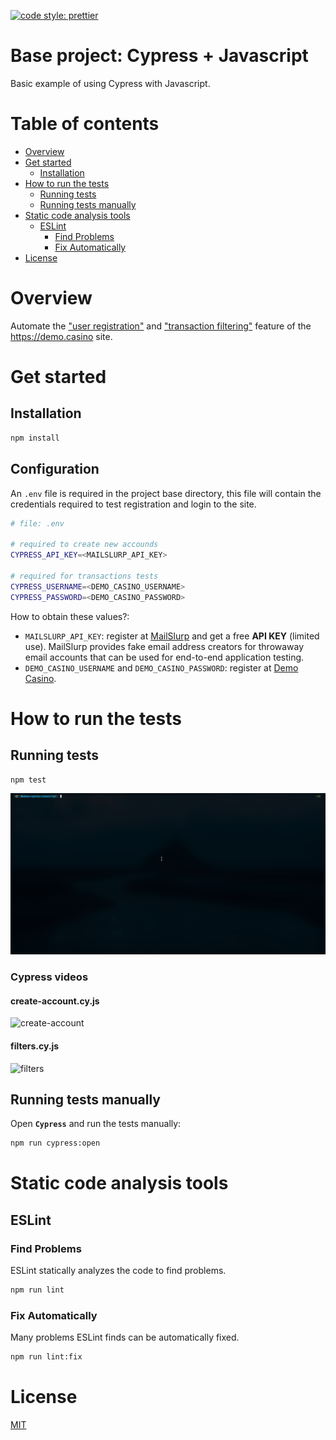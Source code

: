 [![code style: prettier](https://img.shields.io/badge/code_style-prettier-ff69b4.svg?style=flat-square)](https://github.com/prettier/prettier)

# Base project: Cypress + Javascript

Basic example of using Cypress with Javascript.

# Table of contents

* [Overview](#overview)
* [Get started](#get-started)
  * [Installation](#installation)
* [How to run the tests](#how-to-run-the-tests)
  * [Running tests](#running-tests)
  * [Running tests manually](#running-tests-manually)
* [Static code analysis tools](#static-code-analysis-tools)
  * [ESLint](#eslint)
    * [Find Problems](#find-problems)
    * [Fix Automatically](#fix-automatically)
* [License](#license)

# Overview

Automate the ["user registration"](cypress/e2e/1-registration/create-account.cy.js) and ["transaction filtering"](cypress/e2e/2-transactions/filters.cy.js) feature of the https://demo.casino site.

# Get started

## Installation

```bash
npm install
```

## Configuration

An `.env` file is required in the project base directory, this file will contain the credentials required to test registration and login to the site.

```bash
# file: .env

# required to create new accounds
CYPRESS_API_KEY=<MAILSLURP_API_KEY>

# required for transactions tests
CYPRESS_USERNAME=<DEMO_CASINO_USERNAME>
CYPRESS_PASSWORD=<DEMO_CASINO_PASSWORD>

```

How to obtain these values?:
- `MAILSLURP_API_KEY`: register at [MailSlurp](https://app.mailslurp.com/sign-up/) and get a free **API KEY** (limited use). MailSlurp provides fake email address creators for throwaway email accounts that can be used for end-to-end application testing.
- `DEMO_CASINO_USERNAME` and `DEMO_CASINO_PASSWORD`: register at [Demo Casino](https://demo.casino/user/registration).

# How to run the tests

## Running tests

```bash
npm test
```

![example](documentation/media/run.gif)

### Cypress videos

#### create-account.cy.js

![create-account](documentation/media/cypress/1-registration/create-account.cy.js.gif)

#### filters.cy.js

![filters](documentation/media/cypress/2-transactions/filters.cy.js.gif)

## Running tests manually

Open **`Cypress`** and run the tests manually:

```bash
npm run cypress:open
```

# Static code analysis tools

## ESLint

### Find Problems

ESLint statically analyzes the code to find problems.

```bash
npm run lint
```

### Fix Automatically

Many problems ESLint finds can be automatically fixed.

```bash
npm run lint:fix
```

# License

[MIT](./LICENSE)
